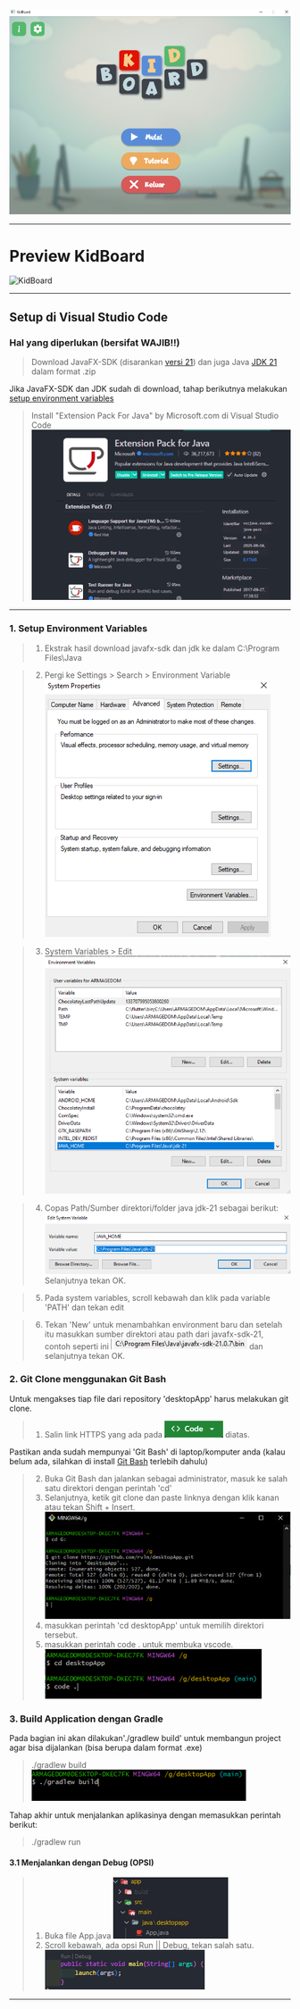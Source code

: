 <!-- ## Getting Started

Welcome to the VS Code Java world. Here is a guideline to help you get started to write Java code in Visual Studio Code.

## Folder Structure

The workspace contains two folders by default, where:

- `src`: the folder to maintain sources
- `lib`: the folder to maintain dependencies

Meanwhile, the compiled output files will be generated in the `bin` folder by default.

> If you want to customize the folder structure, open `.vscode/settings.json` and update the related settings there.

## Dependency Management

The `JAVA PROJECTS` view allows you to manage your dependencies. More details can be found [here](https://github.com/microsoft/vscode-java-dependency#manage-dependencies).

--- -->

![KidBoard](/documentation/image-13.png)

---

# Preview KidBoard

![KidBoard](https://github.com/user-attachments/assets/ee65ff89-66ef-41ad-b67e-b0745167da08)

---

## Setup di Visual Studio Code

### Hal yang diperlukan (bersifat WAJIB!!)

> Download JavaFX-SDK (disarankan [versi 21](https://drive.google.com/file/d/1sPn8rBDesNyXLIkAG_szFexzpQ8i0HCW/view)) dan juga Java [JDK 21](https://www.oracle.com/java/technologies/javase/jdk21-archive-downloads.html) dalam format .zip

Jika JavaFX-SDK dan JDK sudah di download, tahap berikutnya melakukan [setup environment variables](#setup-environment-variables)

> Install "Extension Pack For Java" by Microsoft.com di Visual Studio Code
> ![Extension Pack For Java](/documentation/image.png)

---

### 1. Setup Environment Variables

> 1. Ekstrak hasil download javafx-sdk dan jdk ke dalam C:\\Program Files\\Java

> 2. Pergi ke Settings > Search > Environment Variable
>    ![System Properties](/documentation/image-1.png)

> 3. System Variables > Edit ![Environment Variables](/documentation/image-2.png)

> 4. Copas Path/Sumber direktori/folder java jdk-21 sebagai berikut: ![PathJDK](/documentation/image-3.png) Selanjutnya tekan OK.

> 5. Pada system variables, scroll kebawah dan klik pada variable 'PATH' dan tekan edit

> 6. Tekan 'New' untuk menambahkan environment baru dan setelah itu masukkan sumber direktori atau path dari javafx-sdk-21, contoh seperti ini ![pathjavafx](/documentation/image-4.png) dan selanjutnya tekan OK.

### 2. Git Clone menggunakan Git Bash

Untuk mengakses tiap file dari repository 'desktopApp' harus melakukan git clone.

> 1. Salin link HTTPS yang ada pada ![coderepo](/documentation/image-5.png) diatas.

Pastikan anda sudah mempunyai 'Git Bash' di laptop/komputer anda (kalau belum ada, silahkan di install [Git Bash](https://gitforwindows.org/) terlebih dahulu)

> 2. Buka Git Bash dan jalankan sebagai administrator, masuk ke salah satu direktori dengan perintah 'cd'
> 3. Selanjutnya, ketik git clone dan paste linknya dengan klik kanan atau tekan Shift + Insert.
>    ![gitbash](/documentation/image-6.png)
> 4. masukkan perintah 'cd desktopApp' untuk memilih direktori tersebut.
> 5. masukkan perintah code . untuk membuka vscode. ![code.](/documentation/image-9.png)

### 3. Build Application dengan Gradle

Pada bagian ini akan dilakukan'./gradlew build' untuk membangun project agar bisa dijalankan (bisa berupa dalam format .exe)

> ./gradlew build
> ![build](/documentation/image-10.png)

Tahap akhir untuk menjalankan aplikasinya dengan memasukkan perintah berikut:

> ./gradlew run

#### 3.1 Menjalankan dengan Debug (OPSI)

> 1. Buka file App.java
>    ![App](/documentation/image-11.png)
> 2. Scroll kebawah, ada opsi Run || Debug, tekan salah satu.
>    ![debug](/documentation/image-12.png)

---
